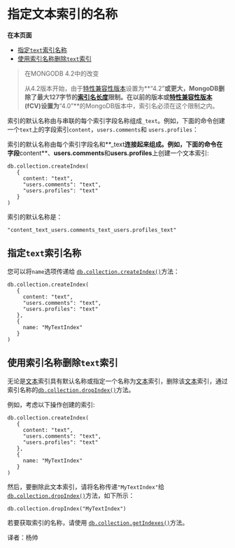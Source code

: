 # 指定文本索引的名称

**在本页面**

* [指定`text`索引名称](specify-name-for-text-index.md#指定)
* [使用索引名称删除`text`索引](specify-name-for-text-index.md#使用)

> 在MONGODB 4.2中的改变
>
> 从4.2版本开始，由于[特性兼容性版本](https://docs.mongodb.com/master/reference/command/setFeatureCompatibilityVersion/#view-fcv)设置为**“4.2”**或更大，MongoDB删除了最大127字节的[索引名长度](https://docs.mongodb.com/master/reference/limits/#Index-Name-Length)限制。在以前的版本或[特性兼容性版本](https://docs.mongodb.com/master/reference/command/setFeatureCompatibilityVersion/#view-fcv)\(fCV\)设置为**“4.0”**的MongoDB版本中，索引名必须在这个限制之内。

索引的默认名称由与串联的每个索引字段名称组成`_text`。例如，下面的命令创建一个`text`上的字段索引`content`，`users.comments`和 `users.profiles`：

索引的默认名称由每个索引字段名和**\_text**连接起来组成。例如，下面的命令在字段**content**、**users.comments**和**users.profiles**上创建一个文本索引:

```text
db.collection.createIndex(
   {
     content: "text",
     "users.comments": "text",
     "users.profiles": "text"
   }
)
```

索引的默认名称是：

```text
"content_text_users.comments_text_users.profiles_text"
```

## 指定`text`索引名称

您可以将`name`选项传递给 [`db.collection.createIndex()`](https://docs.mongodb.com/master/reference/method/db.collection.createIndex/#db.collection.createIndex)方法：

```text
db.collection.createIndex(
   {
     content: "text",
     "users.comments": "text",
     "users.profiles": "text"
   },
   {
     name: "MyTextIndex"
   }
)
```

## 使用索引名称删除`text`索引

无论是[文本](https://docs.mongodb.com/master/core/index-text/)索引具有默认名称或指定一个名称为[文本](https://docs.mongodb.com/master/core/index-text/)索引，删除该[文本](https://docs.mongodb.com/master/core/index-text/)索引，通过索引名称的[`db.collection.dropIndex()`](https://docs.mongodb.com/master/reference/method/db.collection.dropIndex/#db.collection.dropIndex)方法。

例如，考虑以下操作创建的索引:

```text
db.collection.createIndex(
   {
     content: "text",
     "users.comments": "text",
     "users.profiles": "text"
   },
   {
     name: "MyTextIndex"
   }
)
```

然后，要删除此文本索引，请将名称传递`"MyTextIndex"`给 [`db.collection.dropIndex()`](https://docs.mongodb.com/master/reference/method/db.collection.dropIndex/#db.collection.dropIndex)方法，如下所示：

```text
db.collection.dropIndex("MyTextIndex")
```

若要获取索引的名称，请使用 [`db.collection.getIndexes()`](https://docs.mongodb.com/master/reference/method/db.collection.getIndexes/#db.collection.getIndexes)方法。

译者：杨帅

